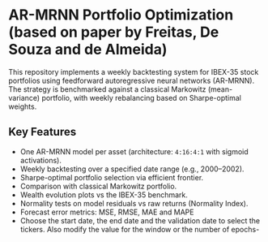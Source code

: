 # AR-MRNN Portfolio Optimization (based on paper by Freitas, De Souza and de Almeida)

This repository implements a weekly backtesting system for IBEX-35 stock portfolios using feedforward autoregressive neural networks (AR-MRNN). The strategy is benchmarked against a classical Markowitz (mean-variance) portfolio, with weekly rebalancing based on Sharpe-optimal weights.


## Key Features

- One AR-MRNN model per asset (architecture: `4:16:4:1` with sigmoid activations).
- Weekly backtesting over a specified date range (e.g., 2000–2002). 
- Sharpe-optimal portfolio selection via efficient frontier.
- Comparison with classical Markowitz portfolio.
- Wealth evolution plots vs the IBEX-35 benchmark.
- Normality tests on model residuals vs raw returns (Normality Index).
- Forecast error metrics: MSE, RMSE, MAE and MAPE
- Choose the start date, the end date and the validation date to select the tickers. Also modify the value for the window or the number of epochs-
  
